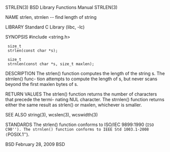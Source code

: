 STRLEN(3) BSD Library Functions Manual STRLEN(3)

NAME
strlen, strnlen -- find length of string

LIBRARY
Standard C Library (libc, -lc)

SYNOPSIS
#include <string.h>

     size_t
     strlen(const char *s);

     size_t
     strnlen(const char *s, size_t maxlen);

DESCRIPTION
The strlen() function computes the length of the string s. The strnlen() func-
tion attempts to compute the length of s, but never scans beyond the first
maxlen bytes of s.

RETURN VALUES
The strlen() function returns the number of characters that precede the termi-
nating NUL character. The strnlen() function returns either the same result as
strlen() or maxlen, whichever is smaller.

SEE ALSO
string(3), wcslen(3), wcswidth(3)

STANDARDS
The strlen() function conforms to ISO/IEC 9899:1990 (`ISO C90''). The strnlen() function conforms to IEEE Std 1003.1-2008 (`POSIX.1'').

BSD February 28, 2009 BSD

